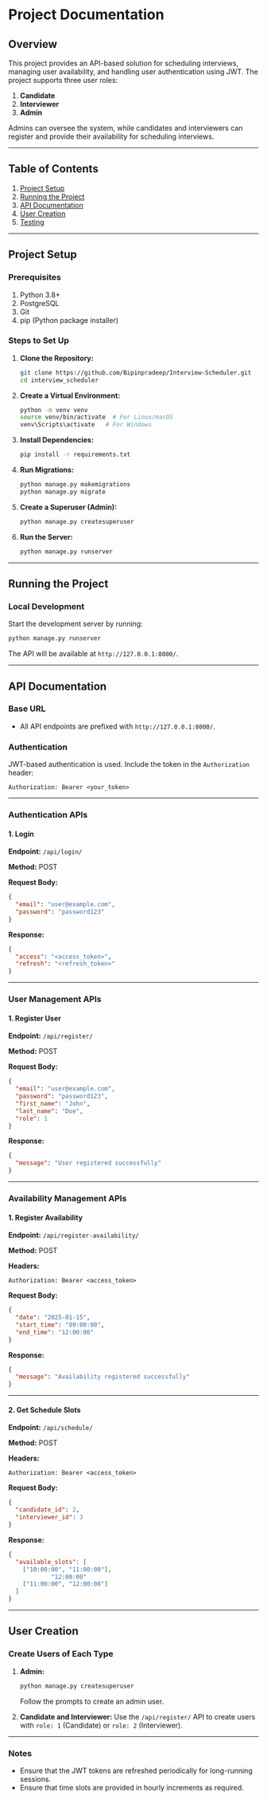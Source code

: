 # Project Documentation

## Overview
This project provides an API-based solution for scheduling interviews, managing user availability, and handling user authentication using JWT. The project supports three user roles:

1. **Candidate**
2. **Interviewer**
3. **Admin**

Admins can oversee the system, while candidates and interviewers can register and provide their availability for scheduling interviews.

---

## Table of Contents
1. [Project Setup](#project-setup)
2. [Running the Project](#running-the-project)
3. [API Documentation](#api-documentation)
4. [User Creation](#user-creation)
5. [Testing](#testing)

---

## Project Setup

### Prerequisites
1. Python 3.8+
2. PostgreSQL
3. Git
4. pip (Python package installer)

### Steps to Set Up
1. **Clone the Repository:**
   ```bash
   git clone https://github.com/Bipinpradeep/Interview-Scheduler.git
   cd interview_scheduler
   ```

2. **Create a Virtual Environment:**
   ```bash
   python -m venv venv
   source venv/bin/activate  # For Linux/macOS
   venv\Scripts\activate   # For Windows
   ```

3. **Install Dependencies:**
   ```bash
   pip install -r requirements.txt
   ```

4. **Run Migrations:**
   ```bash
   python manage.py makemigrations
   python manage.py migrate
   ```

5. **Create a Superuser (Admin):**
   ```bash
   python manage.py createsuperuser
   ```

6. **Run the Server:**
   ```bash
   python manage.py runserver
   ```

---

## Running the Project

### Local Development
Start the development server by running:
```bash
python manage.py runserver
```

The API will be available at `http://127.0.0.1:8000/`.

---

## API Documentation

### Base URL
- All API endpoints are prefixed with `http://127.0.0.1:8000/`.

### Authentication
JWT-based authentication is used. Include the token in the `Authorization` header:
```
Authorization: Bearer <your_token>
```

---

### Authentication APIs

#### 1. **Login**
**Endpoint:** `/api/login/`

**Method:** POST

**Request Body:**
```json
{
  "email": "user@example.com",
  "password": "password123"
}
```

**Response:**
```json
{
  "access": "<access_token>",
  "refresh": "<refresh_token>"
}
```

---

### User Management APIs

#### 1. **Register User**
**Endpoint:** `/api/register/`

**Method:** POST

**Request Body:**
```json
{
  "email": "user@example.com",
  "password": "password123",
  "first_name": "John",
  "last_name": "Doe",
  "role": 1
}
```

**Response:**
```json
{
  "message": "User registered successfully"
}
```

---

### Availability Management APIs

#### 1. **Register Availability**
**Endpoint:** `/api/register-availability/`

**Method:** POST

**Headers:**
```
Authorization: Bearer <access_token>
```

**Request Body:**
```json
{
  "date": "2025-01-15",
  "start_time": "09:00:00",
  "end_time": "12:00:00"
}
```

**Response:**
```json
{
  "message": "Availability registered successfully"
}
```

---

#### 2. **Get Schedule Slots**
**Endpoint:** `/api/schedule/`

**Method:** POST

**Headers:**
```
Authorization: Bearer <access_token>
```

**Request Body:**
```json
{
  "candidate_id": 2,
  "interviewer_id": 3
}
```

**Response:**
```json
{
  "available_slots": [
    ["10:00:00", "11:00:00"],
            "12:00:00"
    ["11:00:00", "12:00:00"]
  ]
}
```

---

## User Creation

### Create Users of Each Type

1. **Admin:**
   ```bash
   python manage.py createsuperuser
   ```
   Follow the prompts to create an admin user.

2. **Candidate and Interviewer:**
   Use the `/api/register/` API to create users with `role: 1` (Candidate) or `role: 2` (Interviewer).

---


### Notes
- Ensure that the JWT tokens are refreshed periodically for long-running sessions.
- Ensure that time slots are provided in hourly increments as required.
